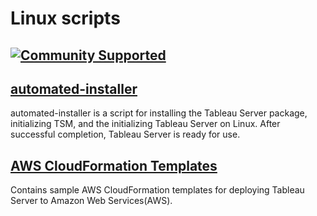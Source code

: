 # Linux scripts
[![Community Supported](https://img.shields.io/badge/Support%20Level-Community%20Supported-457387.svg)](https://www.tableau.com/support-levels-it-and-developer-tools)
----

[automated-installer](automated-installer/)
-------------------
automated-installer is a script for installing the Tableau Server package, initializing TSM, and the initializing Tableau Server on Linux.  After successful completion, Tableau Server is ready for use.

[AWS CloudFormation Templates](aws/)
------------------------
Contains sample AWS CloudFormation templates for deploying Tableau Server to Amazon Web Services(AWS).
